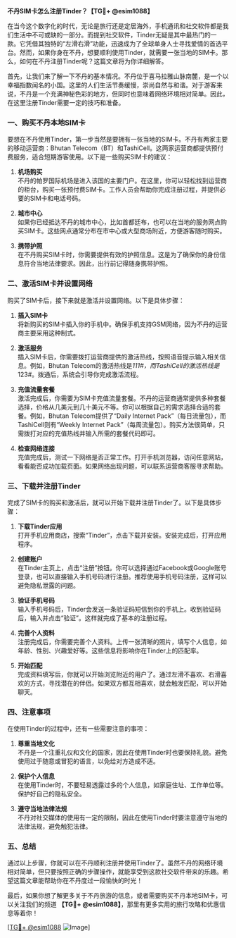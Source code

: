 **不丹SIM卡怎么注册Tinder？【TG💪+ @esim1088】**

在当今这个数字化的时代，无论是旅行还是定居海外，手机通讯和社交软件都是我们生活中不可或缺的一部分。而提到社交软件，Tinder无疑是其中最热门的一款。它凭借其独特的“左滑右滑”功能，迅速成为了全球单身人士寻找爱情的首选平台。然而，如果你身在不丹，想要顺利使用Tinder，就需要一张当地的SIM卡。那么，如何在不丹注册Tinder呢？这篇文章将为你详细解答。

首先，让我们来了解一下不丹的基本情况。不丹位于喜马拉雅山脉南麓，是一个以幸福指数闻名的小国。这里的人们生活节奏缓慢，崇尚自然与和谐。对于游客来说，不丹是一个充满神秘色彩的地方，但同时也意味着网络环境相对简单。因此，在这里注册Tinder需要一定的技巧和准备。

### **一、购买不丹本地SIM卡**

要想在不丹使用Tinder，第一步当然是要拥有一张当地的SIM卡。不丹有两家主要的移动运营商：Bhutan Telecom（BT）和TashiCell。这两家运营商都提供预付费服务，适合短期游客使用。以下是一些购买SIM卡的建议：

1. **机场购买**  
   不丹的帕罗国际机场是进入该国的主要门户。在这里，你可以轻松找到运营商的柜台，购买一张预付费SIM卡。工作人员会帮助你完成注册过程，并提供必要的SIM卡和电话号码。

2. **城市中心**  
   如果你已经抵达不丹的城市中心，比如首都廷布，也可以在当地的服务网点购买SIM卡。这些网点通常分布在市中心或大型商场附近，方便游客随时购买。

3. **携带护照**  
   在不丹购买SIM卡时，你需要提供有效的护照信息。这是为了确保你的身份信息符合当地法律要求。因此，出行前记得随身携带护照。

### **二、激活SIM卡并设置网络**

购买了SIM卡后，接下来就是激活并设置网络。以下是具体步骤：

1. **插入SIM卡**  
   将新购买的SIM卡插入你的手机中。确保手机支持GSM网络，因为不丹的运营商主要采用这种制式。

2. **激活服务**  
   插入SIM卡后，你需要拨打运营商提供的激活热线，按照语音提示输入相关信息。例如，Bhutan Telecom的激活热线是*111#，而TashiCell的激活热线是*123#。拨通后，系统会引导你完成激活流程。

3. **充值流量套餐**  
   激活完成后，你需要为SIM卡充值流量套餐。不丹的运营商通常提供多种套餐选择，价格从几美元到几十美元不等。你可以根据自己的需求选择合适的套餐。例如，Bhutan Telecom提供了“Daily Internet Pack”（每日流量包），而TashiCell则有“Weekly Internet Pack”（每周流量包）。购买方法很简单，只需拨打对应的充值热线并输入所需的套餐代码即可。

4. **检查网络连接**  
   充值完成后，测试一下网络是否正常工作。打开手机浏览器，访问任意网站，看看能否成功加载页面。如果网络出现问题，可以联系运营商客服寻求帮助。

### **三、下载并注册Tinder**

完成了SIM卡的购买和激活后，就可以开始下载并注册Tinder了。以下是具体步骤：

1. **下载Tinder应用**  
   打开手机应用商店，搜索“Tinder”，点击下载并安装。安装完成后，打开应用程序。

2. **创建账户**  
   在Tinder主页上，点击“注册”按钮。你可以选择通过Facebook或Google账号登录，也可以直接输入手机号码进行注册。推荐使用手机号码注册，这样可以避免隐私泄露的问题。

3. **验证手机号码**  
   输入手机号码后，Tinder会发送一条验证码短信到你的手机上。收到验证码后，输入并点击“验证”。这样就完成了基本的注册过程。

4. **完善个人资料**  
   注册完成后，你需要完善个人资料。上传一张清晰的照片，填写个人信息，如年龄、性别、兴趣爱好等。这些信息将影响你在Tinder上的匹配率。

5. **开始匹配**  
   完成资料填写后，你就可以开始浏览附近的用户了。通过左滑不喜欢、右滑喜欢的方式，寻找潜在的伴侣。如果双方都互相喜欢，就会触发匹配，可以开始聊天。

### **四、注意事项**

在使用Tinder的过程中，还有一些需要注意的事项：

1. **尊重当地文化**  
   不丹是一个注重礼仪和文化的国家，因此在使用Tinder时也要保持礼貌。避免使用过于随意或冒犯的语言，以免给对方造成不适。

2. **保护个人信息**  
   在使用Tinder时，不要轻易透露过多的个人信息，如家庭住址、工作单位等。保护好自己的隐私安全。

3. **遵守当地法律法规**  
   不丹对社交媒体的使用有一定的限制，因此在使用Tinder时要注意遵守当地的法律法规，避免触犯法律。

### **五、总结**

通过以上步骤，你就可以在不丹顺利注册并使用Tinder了。虽然不丹的网络环境相对简单，但只要按照正确的步骤操作，就能享受到这款社交软件带来的乐趣。希望这篇文章能帮助你在不丹度过一段愉快的时光！

最后，如果你想了解更多关于不丹旅游的信息，或者需要购买不丹本地SIM卡，可以关注我们的频道 **【TG💪+ @esim1088】**，那里有更多实用的旅行攻略和优惠信息等着你！  

[[TG💪+ @esim1088](https://t.me/s/esim1088) ![Image](https://i.postimg.cc/4NQfJmqS/Snipaste-2025-05-13-00-14-12.png)]